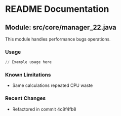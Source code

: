 # README Documentation

## Module: src/core/manager_22.java

This module handles performance bugs operations.

### Usage

```python
// Example usage here
```

### Known Limitations

- Same calculations repeated CPU waste

### Recent Changes

- Refactored in commit 4c8f4fb8
